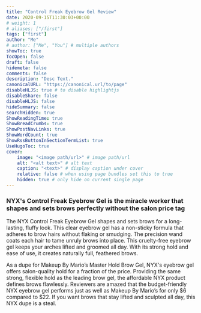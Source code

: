 ```yaml
---
title: "Control Freak Eyebrow Gel Review"
date: 2020-09-15T11:30:03+00:00
# weight: 1
# aliases: ["/first"]
tags: ["first"]
author: "Me"
# author: ["Me", "You"] # multiple authors
showToc: true
TocOpen: false
draft: false
hidemeta: false
comments: false
description: "Desc Text."
canonicalURL: "https://canonical.url/to/page"
disableHLJS: true # to disable highlightjs
disableShare: false
disableHLJS: false
hideSummary: false
searchHidden: true
ShowReadingTime: true
ShowBreadCrumbs: true
ShowPostNavLinks: true
ShowWordCount: true
ShowRssButtonInSectionTermList: true
UseHugoToc: true
cover:
    image: "<image path/url>" # image path/url
    alt: "<alt text>" # alt text
    caption: "<text>" # display caption under cover
    relative: false # when using page bundles set this to true
    hidden: true # only hide on current single page
---
```


### NYX's Control Freak Eyebrow Gel is the miracle worker that shapes and sets brows perfectly without the salon price tag

The NYX Control Freak Eyebrow Gel shapes and sets brows for a long-lasting, fluffy look. This clear eyebrow gel has a non-sticky formula that adheres to brow hairs without flaking or smudging. The precision wand coats each hair to tame unruly brows into place. This cruelty-free eyebrow gel keeps your arches lifted and groomed all day. With its strong hold and ease of use, it creates naturally full, feathered brows.

As a dupe for Makeup By Mario’s Master Hold Brow Gel, NYX's eyebrow gel offers salon-quality hold for a fraction of the price. Providing the same strong, flexible hold as the leading brow gel, the affordable NYX product defines brows flawlessly. Reviewers are amazed that the budget-friendly NYX eyebrow gel performs just as well as Makeup By Mario’s for only $6 compared to $22. If you want brows that stay lifted and sculpted all day, this NYX dupe is a steal.